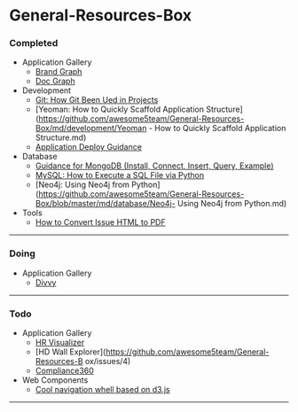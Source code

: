 # General-Resources-Box

### Completed

- Application Gallery
    - [Brand Graph](https://github.com/awesome5team/General-Resources-Box/issues/2)
    - [Doc Graph](https://github.com/awesome5team/General-Resources-Box/issues/3)
- Development
    - [Git: How Git Been Ued in Projects](https://github.com/awesome5team/General-Resources-Box/blob/master/md/guidance_how_git_been_used_in_projects.md)
    - [Yeoman: How to Quickly Scaffold Application Structure](https://github.com/awesome5team/General-Resources-Box/md/development/Yeoman - How to Quickly Scaffold Application Structure.md)
    - [Application Deploy Guidance](https://github.com/awesome5team/General-Resources-Box/issues/17)
- Database
    - [Guidance for MongoDB (Install, Connect, Insert, Query, Example)](https://github.com/awesome5team/General-Resources-Box/issues/8)
    - [MySQL:  How to Execute a SQL File via Python](https://github.com/awesome5team/General-Resources-Box/issues/7)
    - [Neo4j: Using Neo4j from Python](https://github.com/awesome5team/General-Resources-Box/blob/master/md/database/Neo4j- Using Neo4j from Python.md)
- Tools
    - [How to Convert Issue HTML to PDF](https://github.com/awesome5team/General-Resources-Box/issues/18)

-----
### Doing

- Application Gallery
    - [Divvy](https://github.com/awesome5team/General-Resources-Box/issues/5)

-----
### Todo

- Application Gallery
    - [HR Visualizer](https://github.com/awesome5team/General-Resources-Box/issues/12)
    - [HD Wall Explorer](https://github.com/awesome5team/General-Resources-B
ox/issues/4)
    - [Compliance360](https://github.com/awesome5team/General-Resources-Box/issues/6)
- Web Components
    - [Cool navigation whell based on d3.js](https://github.com/awesome5team/General-Resources-Box/issues/14)

-----